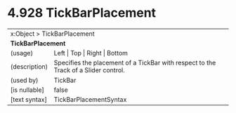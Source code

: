 <html dir="LTR" xmlns:mshelp="http://msdn.microsoft.com/mshelp" xmlns:ddue="http://ddue.schemas.microsoft.com/authoring/2003/5" xmlns:xlink="http://www.w3.org/1999/xlink" xmlns:tool="http://www.microsoft.com/tooltip">

<body>
 <input type="hidden" id="userDataCache" class="userDataStyle">
 <input type="hidden" id="hiddenScrollOffset">
 <img id="dropDownImage" style="display:none; height:0; width:0;" src="../local/drpdown.gif">
 <img id="dropDownHoverImage" style="display:none; height:0; width:0;" src="../local/drpdown_orange.gif">
 <img id="collapseImage" style="display:none; height:0; width:0;" src="../local/collapse.gif">
 <img id="expandImage" style="display:none; height:0; width:0;" src="../local/exp.gif">
 <img id="collapseAllImage" style="display:none; height:0; width:0;" src="../local/collall.gif">
 <img id="expandAllImage" style="display:none; height:0; width:0;" src="../local/expall.gif">
 <img id="copyImage" style="display:none; height:0; width:0;" src="../local/copycode.gif">
 <img id="copyHoverImage" style="display:none; height:0; width:0;" src="../local/copycodeHighlight.gif">
 <div id="header"><h1 class="heading">4.928 TickBarPlacement</h1></div>

 <div id="mainSection">
 <div id="mainBody">
 <div id="allHistory" class="saveHistory" onsave="saveAll()" onload="loadAll()"></div>
 <p xmlns:wsd="http://wsdev.schemas.microsoft.com/authoring/2008/2" xmlns:msxsl="urn:schemas-microsoft-com:xslt" xmlns:script="urn:script" xmlns:build="urn:build">
 </p>
 <div id="sectionSection0" class="section" name="collapseableSection">
 <content xmlns="http://ddue.schemas.microsoft.com/authoring/2003/5" xmlns:wsd="http://wsdev.schemas.microsoft.com/authoring/2008/2" xmlns:msxsl="urn:schemas-microsoft-com:xslt" xmlns:script="urn:script" xmlns:build="urn:build">
 </content>
 </div>
 <div id="sectionSection1" class="section" name="collapseableSection">
 <content xmlns="http://ddue.schemas.microsoft.com/authoring/2003/5" xmlns:wsd="http://wsdev.schemas.microsoft.com/authoring/2008/2" xmlns:msxsl="urn:schemas-microsoft-com:xslt" xmlns:script="urn:script" xmlns:build="urn:build">
 <table class="ProtocolAuthoredTable" xmlns="">
 <tr><td colspan="2">
<mshelp:link keywords="c0d383e4-fcdb-4546-a06b-81c262fe2a5e" tabindex="0">x:Object</mshelp:link> &gt; <mshelp:link keywords="8be61931-c2f3-4f58-858c-c4da40dc6fc5" tabindex="0">TickBarPlacement</mshelp:link> </td>
 </tr>
 <tr><td colspan="2">
 <b>TickBarPlacement</b> </td>
 </tr>
 <tr><td><div class="indent0">(usage)</div></td>
 <td><mshelp:link keywords="54a442b5-46ee-471c-a0af-5d23c2d3efac" tabindex="0">Left</mshelp:link> | <mshelp:link keywords="54a442b5-46ee-471c-a0af-5d23c2d3efac" tabindex="0">Top</mshelp:link> | <mshelp:link keywords="54a442b5-46ee-471c-a0af-5d23c2d3efac" tabindex="0">Right</mshelp:link> | <mshelp:link keywords="54a442b5-46ee-471c-a0af-5d23c2d3efac" tabindex="0">Bottom</mshelp:link></td>
 </tr>
 <tr><td><div class="indent0">(description)</div></td>
 <td>Specifies the placement of a TickBar with respect to the Track of a Slider control.</td>
 </tr>
 <tr><td><div class="indent0">(used by)</div></td>
 <td><mshelp:link keywords="e9ab3e8d-a3cc-411d-bc13-fab84ef1fb23" tabindex="0">TickBar</mshelp:link></td>
 </tr>
 <tr><td><div class="indent0">[is nullable]</div></td>
 <td>false</td>
 </tr>
 <tr><td><div class="indent0">[text syntax]</div></td>
 <td><mshelp:link keywords="54a442b5-46ee-471c-a0af-5d23c2d3efac" tabindex="0">TickBarPlacementSyntax</mshelp:link></td>
 </tr>
</table>
 </content>
 </div>
 <!--[if gte IE 5]>
 <tool:tip element="languageFilterToolTip" avoidmouse="false"/>
 <![endif]-->
 </div>
 <a name="feedback"></a><span></span>
 </div>
</body></html>
